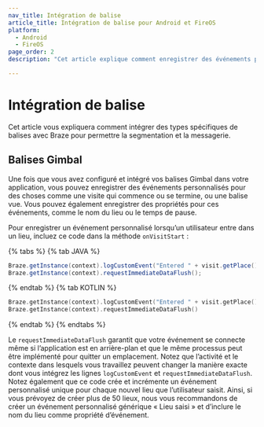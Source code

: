 ```yaml
---
nav_title: Intégration de balise
article_title: Intégration de balise pour Android et FireOS
platform: 
  - Android
  - FireOS
page_order: 2
description: "Cet article explique comment enregistrer des événements personnalisés à l’aide des balises Gimbal pour Android ou FireOS."

---
```


# Intégration de balise

Cet article vous expliquera comment intégrer des types spécifiques de balises avec Braze pour permettre la segmentation et la messagerie.

## Balises Gimbal

Une fois que vous avez configuré et intégré vos balises Gimbal dans votre application, vous pouvez enregistrer des événements personnalisés pour des choses comme une visite qui commence ou se termine, ou une balise vue. Vous pouvez également enregistrer des propriétés pour ces événements, comme le nom du lieu ou le temps de pause.

Pour enregistrer un événement personnalisé lorsqu’un utilisateur entre dans un lieu, incluez ce code dans la méthode `onVisitStart` :

{% tabs %}
{% tab JAVA %}

```java
Braze.getInstance(context).logCustomEvent("Entered " + visit.getPlace());
Braze.getInstance(context).requestImmediateDataFlush();
```

{% endtab %}
{% tab KOTLIN %}

```kotlin
Braze.getInstance(context).logCustomEvent("Entered " + visit.getPlace())
Braze.getInstance(context).requestImmediateDataFlush()
```

{% endtab %}
{% endtabs %}

Le `requestImmediateDataFlush` garantit que votre événement se connecte même si l’application est en arrière-plan et que le même processus peut être implémenté pour quitter un emplacement. Notez que l’activité et le contexte dans lesquels vous travaillez peuvent changer la manière exacte dont vous intégrez les lignes `logCustomEvent` et `requestImmediateDataFlush`. Notez également que ce code crée et incrémente un événement personnalisé unique pour chaque nouvel lieu que l’utilisateur saisit. Ainsi, si vous prévoyez de créer plus de 50 lieux, nous vous recommandons de créer un événement personnalisé générique « Lieu saisi » et d’inclure le nom du lieu comme propriété d’événement.
